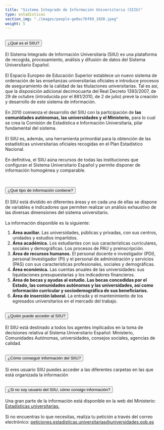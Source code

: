 ```yaml
---
title: "Sistema Integrado de Información Universitaria (SIIU)"
type: estadisticas
section_img: "./images/people-ge0ac76f69_1920.jpeg"
weight: 5
---
```

<section>
    <article>
        <div class="container container_xl_accoordion p-0">
            <div class="row mt-4">
                <div class="col-lg-12 content_collapse mb-120">
                            <div class="accordion" id="accordionPanelsStayOpenExample">
                                <div class="accordion-item">
                                    <h2 class="accordion-header" id="panelsStayOpen-headingOne">
                                        <button class="accordion-button collapsed" type="button" data-bs-toggle="collapse" data-bs-target="#panelsStayOpen-collapseOne" aria-expanded="false" aria-controls="panelsStayOpen-collapseOne">
                                            ¿Qué es el SIIU?
                                        </button>
                                    </h2>
                                    <div id="panelsStayOpen-collapseOne" class="accordion-collapse collapse " aria-labelledby="panelsStayOpen-headingOne">
                                        <div class="accordion-body">
                                            <article id="section_link">
                                                <div class="container-fluid">
                                                    <div class="row">
                                                        <div class="col-12">
                                                            El Sistema Integrado de Información Universitaria (SIIU) es una plataforma de recogida, procesamiento, análisis y difusión de datos del Sistema Universitario Español. <br><br>
                            El Espacio Europeo de Educación Superior establece un nuevo sistema de ordenación de las enseñanzas universitarias oficiales e introduce procesos de aseguramiento de la calidad de las titulaciones universitarias. Tal es así, que la disposición adicional decimocuarta del Real Decreto 1393/2007, de 29 de octubre (introducida por el 861/2010, de 2 de julio) prevé la creación y desarrollo de este sistema de información. <br><br>
                            En 2010 comienza el desarrollo del SIIU con la participación de <b>las comunidades autónomas, las universidades y el Ministerio,</b> para lo cual se crea la Comisión de Estadística e Información Universitaria,</b> pilar fundamental del sistema. <br><br>
                            El SIIU es, además, una herramienta primordial para la obtención de las estadísticas universitarias oficiales recogidas en el Plan Estadístico Nacional. <br><br>
                            En definitiva, el SIIU aúna recursos de todas las instituciones que configuran el Sistema Universitario Español y permite disponer de información homogénea y comparable. <br><br>
                                                        </div>
                                                    </div>
                                                </div>
                                            </article>
                                        </div>
                                    </div>
                                </div>
                                <div class="accordion-item">
                                    <h2 class="accordion-header" id="panelsStayOpen-headingTwo">
                                        <button class="accordion-button collapsed" type="button" data-bs-toggle="collapse" data-bs-target="#panelsStayOpen-collapseTwo" aria-expanded="false">
                                            ¿Qué tipo de información contiene?
                                        </button>
                                    </h2>
                                    <div id="panelsStayOpen-collapseTwo" class="accordion-collapse collapse" aria-labelledby="panelsStayOpen-headingTwo">
                                        <div class="accordion-body">
                                            <article id="section_link">
                                                <div class="container-fluid">
                                                    <div class="row">
                                                        <div class="col-12">
                            El SIIU está dividido en diferentes áreas y en cada una de ellas se dispone de variables e indicadores que permiten realizar un análisis exhaustivo de las diversas dimensiones del sistema universitario.<br><br>
                            La información disponible es la siguiente:
                            <ol>
                                <li><b>Área auxiliar.</b> Las universidades, públicas y privadas, con sus centros, unidades y estudios impartidos. </li> 
                                <li><b>Área académica.</b>  Los estudiantes con sus características curriculares, sociales y demográficas. Los procesos de PAU y preinscripción. </li>
                                <li><b>Área de recursos humanos.</b> El personal docente e investigador (PDI), personal Investigador (PI) y el personal de administración y servicios (PAS) con sus características profesionales, sociales y demográficas. </li>
                                <li><b>Área económica.</b> Las cuentas anuales de las universidades: sus liquidaciones presupuestarias y los indicadores financieros. </li> 
                                <li><b>Área de becas y ayudas al estudio.  Las becas concedidas por el Estado, las comunidades autónomas y las universidades, así como información curricular y sociodemográfica de sus beneficiarios. </b>  </li>
                                <li><b>Área de inserción laboral.</b> La entrada y el mantenimiento de los egresados universitarios en el mercado del trabajo. </li>
                            </ol>
                                                        </div>
                                                    </div>
                                                </div>
                                            </article>
                                        </div>
                                    </div>
            </div>
                                <div class="accordion-item">
                                    <h2 class="accordion-header" id="panelsStayOpen-headingTree">
                                        <button class="accordion-button collapsed" type="button" data-bs-toggle="collapse" data-bs-target="#panelsStayOpen-collapseTree" aria-expanded="false">
                                                ¿Quién puede acceder al SIIU?
                                        </button>
                                    </h2>
                                    <div id="panelsStayOpen-collapseTree" class="accordion-collapse collapse" aria-labelledby="panelsStayOpen-headingTree">
                                        <div class="accordion-body">
                                            <article id="section_link">
                                                <div class="container-fluid">
                                                    <div class="row">
                                                        <div class="col-12">
                                                            El SIIU está destinado a todos los agentes implicados en la toma de decisiones relativa al Sistema Universitario Español: Ministerio, Comunidades Autónomas, universidades, consejos sociales, agencias de calidad.
                            </div>
                                                    </div>
                                                </div>
                                            </article>
                                        </div>
                                    </div>
                                </div>
                                <div class="accordion-item">
                                    <h2 class="accordion-header" id="panelsStayOpen-headingFour">
                                        <button class="accordion-button collapsed" type="button" data-bs-toggle="collapse" data-bs-target="#panelsStayOpen-collapseFour" aria-expanded="false">
                                                ¿Cómo conseguir información del SIIU?
                                        </button>
                                    </h2>
                                    <div id="panelsStayOpen-collapseFour" class="accordion-collapse collapse" aria-labelledby="panelsStayOpen-headingFour">
                                        <div class="accordion-body">
                                            <article id="section_link">
                                                <div class="container-fluid">
                                                    <div class="row">
                                                        <div class="col-12">
                                                            Si eres usuario SIIU puedes acceder a las diferentes carpetas en las que está organizada la información
                                                        </div>
                                                    </div>
                                                </div>
                                            </article>
                                        </div>
                                    </div>
                </div>
                                    <div class="accordion-item">
                                    <h2 class="accordion-header" id="panelsStayOpen-headingFive">
                                        <button class="accordion-button collapsed" type="button" data-bs-toggle="collapse" data-bs-target="#panelsStayOpen-collapseFive" aria-expanded="false">
                                                ¿Si no soy usuario del SIIU, cómo consigo información?
                                        </button>
                                    </h2>
                                    <div id="panelsStayOpen-collapseFive" class="accordion-collapse collapse" aria-labelledby="panelsStayOpen-headingFive">
                                        <div class="accordion-body">
                                            <article id="section_link">
                                                <div class="container-fluid">
                                                    <div class="row">
                                                        <div class="col-12">
                                                            Una gran parte de la información está disponible en la web del Ministerio: <a href="{{<siteurl>}}/estadisticas/catalogo-datos/"> Estadísticas universitarias.</a> <i class="fas fa-external-link-alt"></i><br><br>
                            Si no encuentras lo que necesitas, realiza tu petición a través del correo electrónico: <a href="mailto: peticiones.estadisticas.universitarias@universidades.gob.es"> peticiones.estadisticas.universitarias@universidades.gob.es </a>
                                                        </div>
                                            </div>
                                        </div>
                                    </article>
                                </div>
                            </div>
                        </div>         
                    </div>
                </div>
            </div>
        </div>
    </article>
</section>
